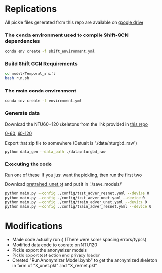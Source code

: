 # Replications

All pickle files generated from this repo are available on [google drive](https://drive.google.com/drive/folders/1PXky9r0hA1LfyTpXKwE4KHiCCmX9-1Df?usp=sharing)

### The conda environment used to compile Shift-GCN dependencies
```bash
conda env create -f shift_environment.yml
```

### Build Shift GCN Requirements
```bash
cd model/Temporal_shift
bash run.sh
```

### The main conda environment

```bash
conda env create -f environment.yml
```

### Generate data
Download the NTU60+120 skeletons from the link provided in [this repo](https://github.com/shahroudy/NTURGB-D)

[0-60](https://drive.google.com/open?id=1CUZnBtYwifVXS21yVg62T-vrPVayso5H), [60-120](https://drive.google.com/open?id=1tEbuaEqMxAV7dNc4fqu1O4M7mC6CJ50w)

Export that zip file to somewhere (Defualt is './data/nturgbd_raw')
```bash
python data_gen --data_path ./data/nturgbd_raw
```

### Executing the code
Run one of these. If you just want the pickling, then run the first two

Download [pretrained_unet.pt](https://drive.google.com/file/d/1U9NLJdkRVXBcXsT8lbyghJivhLci3L6M/view?usp=share_link) and put it in './save_models/'


```bash
python main.py --config ./config/test_adver_resnet.yaml --device 0
python main.py --config ./config/test_adver_unet.yaml --device 0
python main.py --config ./config/train_adver_unet.yaml --device 0
python main.py --config ./config/train_adver_resnet.yaml --device 0
```

# Modifications

- Made code actually run :) (There were some spacing errors/typos)
- Modified data code to operate on NTU120
- Pickle export the anonymizer models
- Pickle export test action and privacy loader
- Created "Run Anonymizer Model.ipynb" to get the anonymized skeleton in form of "X_unet.pkl" and "X_resnet.pkl"
